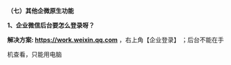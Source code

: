 ﻿﻿**（七）其他企微原生功能**

**1、企业微信后台要怎么登录呀？**

**解决方案: <https://work.weixin.qq.com>** ，右上角【企业登录】  ；后台不能在手

机查看，只能用电脑




